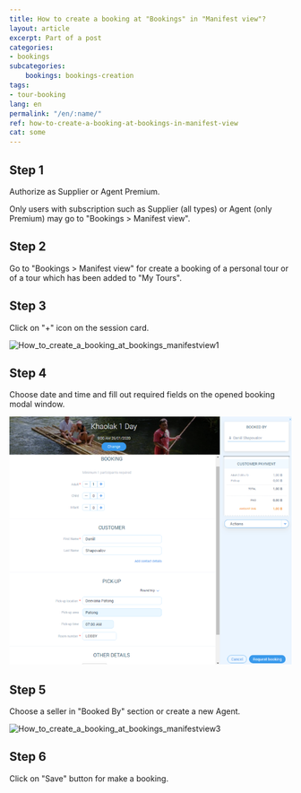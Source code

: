 ```yaml
---
title: How to create a booking at "Bookings" in "Manifest view"?
layout: article
excerpt: Part of a post
categories: 
- bookings
subcategories:
    bookings: bookings-creation
tags:
- tour-booking
lang: en
permalink: "/en/:name/"
ref: how-to-create-a-booking-at-bookings-in-manifest-view
cat: some
---
```


## **Step 1**

Authorize as Supplier or Agent Premium.

Only users with subscription such as Supplier (all types) or Agent (only Premium) may go to "Bookings > Manifest view".

## **Step 2**

Go to "Bookings > Manifest view" for create a booking of a personal tour or of a tour which has been added to "My Tours".

## **Step 3**

Click on "+" icon on the session card.

![How_to_create_a_booking_at_bookings_manifestview1](/assets/images/how_to_create_a_booking_at_bookings_manifestview1.png)

## **Step 4**

Choose date and time and fill out required fields on the opened booking modal window.

![How_to_create_a_booking_at_bookings_manifestview2](/assets/images/how_to_create_a_booking_at_bookings_manifestview2.png)

## **Step 5**

Choose a seller in "Booked By" section or create a new Agent.

![How_to_create_a_booking_at_bookings_manifestview3](/assets/images/how_to_create_a_booking_at_bookings_manifestview3.png)

## **Step 6**

Click on "Save" button for make a booking.